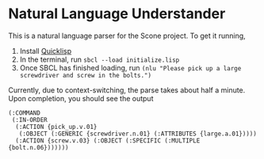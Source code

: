 Natural Language Understander
=============================

This is a natural language parser for the Scone project. To get it running,

1. Install [Quicklisp]()
2. In the terminal, run `sbcl --load initialize.lisp`
3. Once SBCL has finished loading, run `(nlu "Please pick up a large screwdriver and screw in the bolts.")`

Currently, due to context-switching, the parse takes about half a minute. Upon completion, you should see the output

```
(:COMMAND
 (:IN-ORDER
  (:ACTION {pick_up.v.01}
   (:OBJECT (:GENERIC {screwdriver.n.01} (:ATTRIBUTES {large.a.01}))))
  (:ACTION {screw.v.03} (:OBJECT (:SPECIFIC (:MULTIPLE {bolt.n.06}))))))
```
